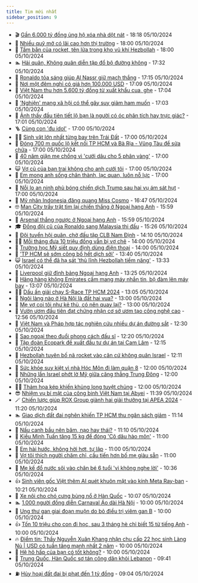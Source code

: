 ```yaml
---
title: Tim mới nhất
sidebar_position: 9
---
```


<!-- vnexpress-tin-moi-nhat:START -->
- 🎬 [Gần 6.000 tỷ đồng ủng hộ xóa nhà dột nát](https://vnexpress.net/gan-6-000-ty-dong-ung-ho-xoa-nha-dot-nat-4800686.html) - 18:18 05/10/2024
- 🐎 [Nhiều quỹ mở có lãi cao hơn thị trường](https://vnexpress.net/quy-mo-nao-lai-cao-tren-thi-truong-chung-khoan-4800531.html) - 18:00 05/10/2024
- 🦍 [Tầm bắn của rocket, tên lửa trong kho vũ khí Hezbollah](https://vnexpress.net/tam-ban-cua-rocket-ten-lua-trong-kho-vu-khi-hezbollah-4796612.html) - 18:00 05/10/2024
- 🏊 [Hải quân, Không quân diễn tập đổ bộ đường không](https://vnexpress.net/hai-quan-khong-quan-dien-tap-do-bo-duong-khong-4800680.html) - 17:32 05/10/2024
- 🎊 [Ronaldo tỏa sáng giúp Al Nassr giữ mạch thắng](https://vnexpress.net/ronaldo-toa-sang-giup-al-nassr-giu-mach-thang-4800690.html) - 17:15 05/10/2024
- 🎃 [Nơi một đêm nghỉ có giá hơn 100.000 USD](https://vnexpress.net/noi-mot-dem-nghi-co-gia-hon-100-000-usd-4800604.html) - 17:09 05/10/2024
- 🧰 [Việt Nam thu hơn 5.600 tỷ đồng từ xuất khẩu cua, ghẹ](https://vnexpress.net/viet-nam-thu-hon-5-600-ty-dong-tu-xuat-khau-cua-ghe-4800616.html) - 17:04 05/10/2024
- 🔭 [&#39;Nghiện&#39; mạng xã hội có thể gây suy giảm ham muốn](https://vnexpress.net/nghien-mang-xa-hoi-co-the-gay-suy-giam-ham-muon-4800062.html) - 17:03 05/10/2024
- 🫶 [Ảnh thấy đầu tiên tiết lộ bạn là người có óc phân tích hay trực giác?](https://vnexpress.net/anh-thay-dau-tien-tiet-lo-ban-la-nguoi-co-oc-phan-tich-hay-truc-giac-4799327.html) - 17:01 05/10/2024
- 🪜 [Cùng con &#39;đu idol&#39;](https://vnexpress.net/cung-con-du-idol-4800631.html) - 17:00 05/10/2024
- 👨‍🏫 [Sinh vật lớn nhất từng bay trên Trái Đất](https://vnexpress.net/sinh-vat-lon-nhat-tung-bay-tren-trai-dat-4800628.html) - 17:00 05/10/2024
- 🎊 [Đóng 700 m quốc lộ kết nối TP HCM và Bà Rịa - Vũng Tàu để sửa chữa](https://vnexpress.net/dong-700-m-quoc-lo-ket-noi-tp-hcm-va-ba-ria-vung-tau-de-sua-chua-4800626.html) - 17:00 05/10/2024
- 🎊 [40 năm giận mẹ chồng vì &#39;cưới dâu cho 5 phân vàng&#39;](https://vnexpress.net/40-nam-gian-me-chong-vi-cuoi-dau-cho-5-phan-vang-4800610.html) - 17:00 05/10/2024
- 😺 [Vợ cũ của bạn trai không cho anh cưới tôi](https://vnexpress.net/vo-cu-cua-ban-trai-khong-cho-anh-cuoi-toi-4800589.html) - 17:00 05/10/2024
- 🐘 [Em mong anh sống chân thành, lạc quan, luôn nỗ lực](https://vnexpress.net/em-mong-anh-song-chan-thanh-lac-quan-luon-no-luc-4800485.html) - 17:00 05/10/2024
- 🌁 [Nỗi lo an ninh phủ bóng chiến dịch Trump sau hai vụ ám sát hụt](https://vnexpress.net/noi-lo-an-ninh-phu-bong-chien-dich-trump-sau-hai-vu-am-sat-hut-4800210.html) - 17:00 05/10/2024
- 🐲 [Mỹ nhân Indonesia đăng quang Miss Cosmo](https://vnexpress.net/my-nhan-indonesia-dang-quang-miss-cosmo-4800643.html) - 16:47 05/10/2024
- 🤓 [Man City trầy trật tìm lại chiến thắng ở Ngoại hạng Anh](https://vnexpress.net/man-city-tray-trat-tim-lai-chien-thang-o-ngoai-hang-anh-4800677.html) - 15:59 05/10/2024
- 💪 [Arsenal thắng ngược ở Ngoại hạng Anh](https://vnexpress.net/arsenal-thang-nguoc-o-ngoai-hang-anh-4800678.html) - 15:59 05/10/2024
- 🎓 [Đồng đội cũ của Ronaldo sang Malaysia thi đấu](https://vnexpress.net/dong-doi-cu-cua-ronaldo-sang-malaysia-thi-dau-4800669.html) - 15:26 05/10/2024
- 🫣 [Đội tuyển hội quân, chờ đấu tập CLB Nam Định](https://vnexpress.net/doi-tuyen-hoi-quan-cho-dau-tap-clb-nam-dinh-4800654.html) - 14:10 05/10/2024
- 🧑‍💻 [Mỗi tháng đưa 10 triệu đồng vẫn bị vợ chê](https://vnexpress.net/moi-thang-dua-10-trieu-dong-van-bi-vo-che-4800571.html) - 14:00 05/10/2024
- 🐲 [Trường học Mỹ siết quy định dùng điện thoại](https://vnexpress.net/truong-hoc-my-siet-quy-dinh-dung-dien-thoai-4799957.html) - 14:00 05/10/2024
- 🌝 [&#39;TP HCM sẽ sớm công bố hết dịch sởi&#39;](https://vnexpress.net/tp-hcm-se-som-cong-bo-het-dich-soi-4800599.html) - 13:40 05/10/2024
- 😺 [Israel có thể đã hạ sát &#39;thủ lĩnh Hezbollah tiềm năng&#39;](https://vnexpress.net/israel-co-the-da-ha-sat-thu-linh-hezbollah-tiem-nang-4800653.html) - 13:33 05/10/2024
- 🐎 [Liverpool giữ đỉnh bảng Ngoại hạng Anh](https://vnexpress.net/liverpool-giu-dinh-bang-ngoai-hang-anh-4800623.html) - 13:25 05/10/2024
- 🎡 [Hãng hàng không Emirates cấm mang máy nhắn tin, bộ đàm lên máy bay](https://vnexpress.net/hang-hang-khong-emirates-cam-mang-may-nhan-tin-bo-dam-len-may-bay-4800649.html) - 13:07 05/10/2024
- 👨‍🏫 [Dấu ấn giải chạy S-Race TP HCM 2024](https://vnexpress.net/dau-an-giai-chay-s-race-tp-hcm-2024-4800389.html) - 13:05 05/10/2024
- 🦆 [Ngôi làng nào ở Hà Nội là đất hai vua?](https://vnexpress.net/ngoi-lang-nao-o-ha-noi-la-dat-hai-vua-4800420.html) - 13:00 05/10/2024
- 🚦 [Mẹ vợ coi tôi như kẻ thù, có nên quay lại?](https://vnexpress.net/me-vo-coi-toi-nhu-ke-thu-co-nen-quay-lai-4800627.html) - 13:00 05/10/2024
- 💫 [Vườn ươm đầu tiên đạt chứng nhận cơ sở ươm tạo công nghệ cao](https://vnexpress.net/vuon-uom-dau-tien-dat-chung-nhan-co-so-uom-tao-cong-nghe-cao-4800644.html) - 12:56 05/10/2024
- 🎉 [Việt Nam và Pháp hợp tác nghiên cứu nhiều dự án đường sắt](https://vnexpress.net/viet-nam-va-phap-hop-tac-nghien-cuu-nhieu-du-an-duong-sat-4800603.html) - 12:30 05/10/2024
- 🌋 [Sao ngoại theo đuổi phong cách đấu sĩ](https://vnexpress.net/sao-ngoai-theo-duoi-phong-cach-dau-si-4800518.html) - 12:20 05/10/2024
- 🤖 [Tập đoàn Ecopark đề xuất đầu tư dự án tại Cam Lâm](https://vnexpress.net/tap-doan-ecopark-de-xuat-dau-tu-du-an-tai-cam-lam-4800630.html) - 12:15 05/10/2024
- 🦏 [Hezbollah tuyên bố nã rocket vào căn cứ không quân Israel](https://vnexpress.net/hezbollah-tuyen-bo-na-rocket-vao-can-cu-khong-quan-israel-4800645.html) - 12:11 05/10/2024
- 🦩 [Sức khỏe suy kiệt vì nhà Hóc Môn đi làm quận 8](https://vnexpress.net/suc-khoe-suy-kiet-vi-nha-hoc-mon-di-lam-quan-8-4800594.html) - 12:00 05/10/2024
- 👺 [Những lần Israel phớt lờ Mỹ giữa căng thẳng Trung Đông](https://vnexpress.net/nhung-lan-israel-phot-lo-my-giua-cang-thang-trung-dong-4800451.html) - 12:00 05/10/2024
- 🧑‍🏫 [Thảm họa kép khiến khủng long tuyệt chủng](https://vnexpress.net/tham-hoa-kep-khien-khung-long-tuyet-chung-4800038.html) - 12:00 05/10/2024
- 😎 [Nhiệm vụ bí mật của công binh Việt Nam tại Abyei](https://vnexpress.net/nhiem-vu-bi-mat-cua-cong-binh-viet-nam-tai-abyei-4800295.html) - 11:39 05/10/2024
- 🪄 [Chiến lược giúp ROX Group giành hai giải thưởng tại APEA 2024](https://vnexpress.net/chien-luoc-giup-rox-group-gianh-hai-giai-thuong-tai-apea-2024-4800642.html) - 11:20 05/10/2024
- 🏊 [Giao dịch đất đai nghẽn khiến TP HCM thu ngân sách giảm](https://vnexpress.net/giao-dich-dat-dai-nghen-khien-tp-hcm-thu-ngan-sach-giam-4800638.html) - 11:14 05/10/2024
- 💃 [Nấu canh bầu nên băm, nạo hay thái?](https://vnexpress.net/nau-canh-bau-nen-bam-nao-hay-thai-4800606.html) - 11:10 05/10/2024
- 🦆 [Kiều Minh Tuấn tăng 15 kg để đóng &#39;Cô dâu hào môn&#39;](https://vnexpress.net/kieu-minh-tuan-tang-15-kg-de-dong-co-dau-hao-mon-4800551.html) - 11:00 05/10/2024
- 🎊 [Em hài hước, không hời hợt, tự lập](https://vnexpress.net/em-hai-huoc-khong-hoi-hot-tu-lap-4800484.html) - 11:00 05/10/2024
- 👺 [Vợ tôi thích người chăm chỉ, cầu tiến hơn bố mẹ giàu sẵn](https://vnexpress.net/vo-toi-thich-nguoi-cham-chi-cau-tien-hon-bo-me-giau-san-4800478.html) - 11:00 05/10/2024
- 🎡 [Mẹ kế đổ nước sôi vào chân bé 6 tuổi &#39;vì không nghe lời&#39;](https://vnexpress.net/me-ke-do-nuoc-soi-vao-chan-be-6-tuoi-vi-khong-nghe-loi-4800636.html) - 10:36 05/10/2024
- 👍 [Sinh viên gốc Việt thêm AI quét khuôn mặt vào kính Meta Ray-ban](https://vnexpress.net/sinh-vien-goc-viet-them-ai-quet-khuon-mat-vao-kinh-meta-ray-ban-4800620.html) - 10:21 05/10/2024
- 🐎 [Xe nôi cho chó cưng bùng nổ ở Hàn Quốc](https://vnexpress.net/xe-noi-cho-cho-cung-bung-no-o-han-quoc-4800526.html) - 10:07 05/10/2024
- 🏊 [1.000 người đồng diễn Carnaval Áo dài Hà Nội](https://vnexpress.net/1-000-nguoi-dong-dien-carnaval-ao-dai-ha-noi-4800580.html) - 10:00 05/10/2024
- 🦩 [Ung thư gan giai đoạn muộn do bỏ điều trị viêm gan B](https://vnexpress.net/ung-thu-gan-giai-doan-muon-do-bo-dieu-tri-viem-gan-b-4800614.html) - 10:00 05/10/2024
- 👍 [Tốn 10 triệu cho con đi học, sau 3 tháng hè chỉ biết 15 từ tiếng Anh](https://vnexpress.net/ton-10-trieu-cho-con-di-hoc-sau-3-thang-he-chi-biet-15-tu-tieng-anh-4800584.html) - 10:00 05/10/2024
- 🔥 [Điểm tin: Thầy Nguyễn Xuân Khang nhận chu cấp 22 học sinh Làng Nủ | USD có tuần tăng mạnh nhất 2 năm](https://vnexpress.net/diem-tin-thay-nguyen-xuan-khang-nhan-chu-cap-22-hoc-sinh-lang-nu-usd-co-tuan-tang-manh-nhat-2-nam-4800634.html) - 10:00 05/10/2024
- 💄 [Hệ hô hấp của bạn có tốt không?](https://vnexpress.net/he-ho-hap-cua-ban-co-tot-khong-4800540.html) - 10:00 05/10/2024
- 🤡 [Trung Quốc, Hàn Quốc sơ tán công dân khỏi Lebanon](https://vnexpress.net/trung-quoc-han-quoc-so-tan-cong-dan-khoi-lebanon-4800622.html) - 09:41 05/10/2024
- ⛽️ [Hủy hoại đất đai bị phạt đến 1 tỷ đồng](https://vnexpress.net/huy-hoai-dat-dai-bi-phat-den-1-ty-dong-4800486.html) - 09:04 05/10/2024<!-- vnexpress-tin-moi-nhat:END -->
